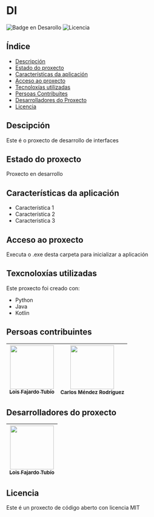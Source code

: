 # DI
![Badge en Desarollo](https://img.shields.io/badge/STATUS-EN%20DESAROLLO-green)
![Licencia](https://img.shields.io/badge/license-MIT-pink)

## Índice
* [Descripción](#Descripción)
* [Estado do proxecto](#Estado-do-proxecto)
* [Características da aplicación](#Características-da-aplicación)
* [Acceso ao proxecto](#Acceso-ao-proxecto)
* [Tecnoloxías utilizadas](#Tecnoloxías-utilizadas)
* [Persoas Contribuites](#Persoas-contribuintes)
* [Desarrolladores do Proxecto](#Desarrolladores)
* [Licencia](#Licencia)

## Descipción
Este é o proxecto de desarrollo de interfaces

## Estado do proxecto
Proxecto en desarrollo

## Características da aplicación
* Característica 1
* Característica 2
* Caracteristica 3

## Acceso ao proxecto
Executa o .exe desta carpeta para inicializar a aplicación

## Texcnoloxías utilizadas
Este proxecto foi creado con:
* Python
* Java
* Kotlin

## Persoas contribuintes
| [<img src="https://static.wikia.nocookie.net/sillyman/images/f/f9/MyMelody.png/revision/latest/thumbnail/width/360/height/360?cb=20241004121947" width=115><br><sub>Lois Fajardo Tubío</sub>](https://github.com/dinoporfa) | <img src="https://static.wikia.nocookie.net/sanrio/images/5/59/Cinnamoroll2Bbackground.webp/revision/latest?cb=20231016042440" width=115><br><sub>Carlos Méndez Rodríguez</sub> |
| :---: | :---: |

## Desarrolladores do proxecto
| [<img src="https://static.wikia.nocookie.net/sillyman/images/f/f9/MyMelody.png/revision/latest/thumbnail/width/360/height/360?cb=20241004121947" width=115><br><sub>Lois Fajardo Tubío</sub>](https://github.com/dinoporfa) |
| :---: | 

## Licencia
Este é un proxecto de código aberto con licencia MIT
